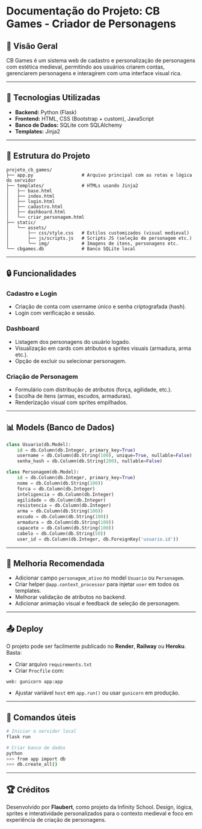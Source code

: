 # Documentação do Projeto: CB Games - Criador de Personagens

## 🌟 Visão Geral

CB Games é um sistema web de cadastro e personalização de personagens com estética medieval, permitindo aos usuários criarem contas, gerenciarem personagens e interagirem com uma interface visual rica.

--- 

## 🎨 Tecnologias Utilizadas

* **Backend:** Python (Flask)
* **Frontend:** HTML, CSS (Bootstrap + custom), JavaScript
* **Banco de Dados:** SQLite com SQLAlchemy
* **Templates:** Jinja2

---

## 📄 Estrutura do Projeto

```
projeto_cb_games/
├── app.py                  # Arquivo principal com as rotas e lógica do servidor
├── templates/              # HTMLs usando Jinja2
│   ├── base.html
│   ├── index.html
│   ├── login.html
│   ├── cadastro.html
│   ├── dashboard.html
│   └── criar_personagem.html
├── static/
│   └── assets/
│       ├── css/style.css   # Estilos customizados (visual medieval)
│       ├── js/scripts.js   # Scripts JS (seleção de personagem etc.)
│       └── img/            # Imagens de itens, personagens etc.
└── cbgames.db              # Banco SQLite local
```

---

## 🔒 Funcionalidades

### Cadastro e Login

* Criação de conta com username único e senha criptografada (hash).
* Login com verificação e sessão.

### Dashboard

* Listagem dos personagens do usuário logado.
* Visualização em cards com atributos e sprites visuais (armadura, arma etc.).
* Opção de excluir ou selecionar personagem.

### Criação de Personagem

* Formulário com distribução de atributos (força, agilidade, etc.).
* Escolha de itens (armas, escudos, armaduras).
* Renderização visual com sprites empilhados.

---

## 📊 Models (Banco de Dados)

```python
class Usuario(db.Model):
    id = db.Column(db.Integer, primary_key=True)
    username = db.Column(db.String(100), unique=True, nullable=False)
    senha_hash = db.Column(db.String(200), nullable=False)

class Personagem(db.Model):
    id = db.Column(db.Integer, primary_key=True)
    nome = db.Column(db.String(100))
    forca = db.Column(db.Integer)
    inteligencia = db.Column(db.Integer)
    agilidade = db.Column(db.Integer)
    resistencia = db.Column(db.Integer)
    arma = db.Column(db.String(100))
    escudo = db.Column(db.String(100))
    armadura = db.Column(db.String(100))
    capacete = db.Column(db.String(100))
    cabelo = db.Column(db.String(50))
    user_id = db.Column(db.Integer, db.ForeignKey('usuario.id'))
```

---

## 🔧 Melhoria Recomendada

* Adicionar campo `personagem_ativo` no model `Usuario` ou `Personagem`.
* Criar helper `@app.context_processor` para injetar `user` em todos os templates.
* Melhorar validação de atributos no backend.
* Adicionar animação visual e feedback de seleção de personagem.

---

## 📤 Deploy

O projeto pode ser facilmente publicado no **Render**, **Railway** ou **Heroku**. Basta:

* Criar arquivo `requirements.txt`
* Criar `Procfile` com:

```
web: gunicorn app:app
```

* Ajustar variável `host` em `app.run()` ou usar `gunicorn` em produção.

---

## 🔧 Comandos úteis

```bash
# Iniciar o servidor local
flask run

# Criar banco de dados
python
>>> from app import db
>>> db.create_all()
```

---

## 🏆 Créditos

Desenvolvido por **Flaubert**, como projeto da Infinity School.
Design, lógica, sprites e interatividade personalizados para o contexto medieval e foco em experiência de criação de personagens.
